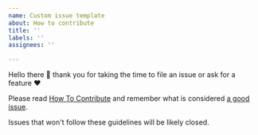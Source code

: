 ```yaml
---
name: Custom issue template
about: How to contribute
title: ''
labels: ''
assignees: ''

---
```


Hello there 👋
  thank you for taking the time to file an issue or ask for a feature ❤️

Please read [How To Contribute](https://github.com/WebReflection/linkedom/blob/main/how-to-contribute.md) and remember what is considered [a good issue](https://gist.github.com/WebReflection/f6dc8017a1c10f0ece2e292b0b9607ff).

Issues that won't follow these guidelines will be likely closed.
